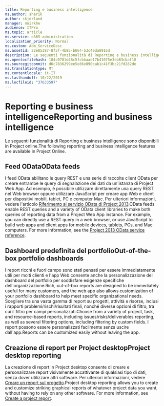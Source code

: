 ```yaml
---
title: Reporting e business intelligence
ms.author: sharik
author: skjerland
manager: mnirkhe
audience: ITPro
ms.topic: article
ms.service: o365-administration
localization_priority: Normal
ms.custom: Adm_ServiceDesc
ms.assetid: 22e85387-8f5f-4b85-b064-b3c4eda8916d
description: Le seguenti funzionalità di Reporting e business intelligence sono disponibili in Project online.
ms.openlocfilehash: 184c0781d48c5fcbbaae17b41075e3eb83cbaf18
ms.sourcegitcommit: d6c7836299ee5e86e890cab1c41f3bc21fd282de
ms.translationtype: MT
ms.contentlocale: it-IT
ms.lasthandoff: 10/22/2019
ms.locfileid: "37633597"
---
```

# <a name="reporting-and-business-intelligence"></a><span data-ttu-id="8d399-103">Reporting e business intelligence</span><span class="sxs-lookup"><span data-stu-id="8d399-103">Reporting and business intelligence</span></span>

<span data-ttu-id="8d399-104">Le seguenti funzionalità di Reporting e business intelligence sono disponibili in Project online.</span><span class="sxs-lookup"><span data-stu-id="8d399-104">The following reporting and business intelligence features are available in Project Online.</span></span>
  
## <a name="odata-feeds"></a><span data-ttu-id="8d399-105">Feed OData</span><span class="sxs-lookup"><span data-stu-id="8d399-105">OData feeds</span></span>

<span data-ttu-id="8d399-p101">I feed OData abilitano le query REST e una serie di raccolte client OData per creare entrambe le query di segnalazione dei dati da un'istanza di Project Web App. Ad esempio, è possibile utilizzare direttamente una query REST nel Web browser oppure utilizzare JavaScript per creare app Web e client per dispositivi mobili, tablet, PC e computer Mac. Per ulteriori informazioni, vedere l'articolo [Riferimento al servizio OData di Project 2013](http://go.microsoft.com/fwlink/?LinkID=823655&amp;clcid=0x409).</span><span class="sxs-lookup"><span data-stu-id="8d399-p101">OData feeds enable REST queries and a variety of OData client libraries to make both queries of reporting data from a Project Web App instance. For example, you can directly use a REST query in a web browser, or use JavaScript to build web apps and client apps for mobile devices, tablets, PCs, and Mac computers. For more information, see the [Project 2013 OData service reference](http://go.microsoft.com/fwlink/?LinkID=823655&amp;clcid=0x409).</span></span>
  
## <a name="out-of-the-box-portfolio-dashboards"></a><span data-ttu-id="8d399-109">Dashboard predefinita del portfolio</span><span class="sxs-lookup"><span data-stu-id="8d399-109">Out-of-the-box portfolio dashboards</span></span>

<span data-ttu-id="8d399-110">I report ricchi e fuori campo sono stati pensati per essere immediatamente utili per molti clienti e l'app Web consente anche la personalizzazione del dashboard del portfolio per soddisfare esigenze specifiche dell'organizzazione.</span><span class="sxs-lookup"><span data-stu-id="8d399-110">Rich, out-of-box reports are designed to be immediately useful for many customers, and the web app also allows customization of your portfolio dashboard to help meet specific organizational needs.</span></span> <span data-ttu-id="8d399-111">Scegliere tra una vasta gamma di report su progetti, attività e risorse, inclusi i rapporti problemi/rischi/risultati finali, nonché diverse opzioni di filtro, tra cui il filtro per campi personalizzati.</span><span class="sxs-lookup"><span data-stu-id="8d399-111">Choose from a variety of project, task, and resource-based reports, including issues/risks/deliverables reporting, as well as several filtering options, including filtering by custom fields.</span></span> <span data-ttu-id="8d399-112">I report possono essere personalizzati facilmente senza uscire dall'app.</span><span class="sxs-lookup"><span data-stu-id="8d399-112">Reports can be customized easily without leaving the app.</span></span> 
  
## <a name="project-desktop-reporting"></a><span data-ttu-id="8d399-113">Creazione di report per Project desktop</span><span class="sxs-lookup"><span data-stu-id="8d399-113">Project desktop reporting</span></span>

<span data-ttu-id="8d399-p103">La creazione di report in Project desktop consente di creare e personalizzare report visivamente accattivante di qualsiasi tipo di dati, senza dover utilizzare altri software. Per ulteriori informazioni, vedere [Creare un report sul progetto](http://go.microsoft.com/fwlink/?LinkID=823657&amp;clcid=0x409).</span><span class="sxs-lookup"><span data-stu-id="8d399-p103">Project desktop reporting allows you to create and customize striking graphical reports of whatever project data you want, without having to rely on any other software. For more information, see [Create a project report](http://go.microsoft.com/fwlink/?LinkID=823657&amp;clcid=0x409).</span></span>
  